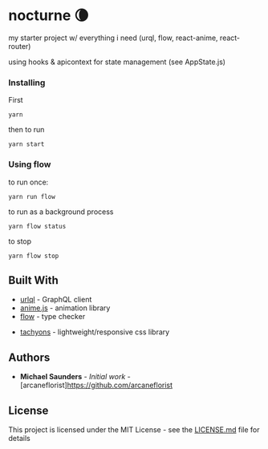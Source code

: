 # nocturne 🌘

my starter project w/ everything i need (urql, flow, react-anime, react-router)

using hooks & apicontext for state management (see AppState.js)

### Installing

First

```
yarn
```

then to run

```
yarn start
```

### Using flow

to run once:

```
yarn run flow
```

to run as a background process

```
yarn flow status
```

to stop

```
yarn flow stop
```


## Built With

* [urlql](https://github.com/FormidableLabs/urql) - GraphQL client
* [anime.js](https://animejs.com/) - animation library
* [flow](https://flow.org/) - type checker
- [tachyons](https://tachyons.io/) - lightweight/responsive css library

## Authors

* **Michael Saunders** - *Initial work* - [arcaneflorist]https://github.com/arcaneflorist

## License

This project is licensed under the MIT License - see the [LICENSE.md](LICENSE.md) file for details